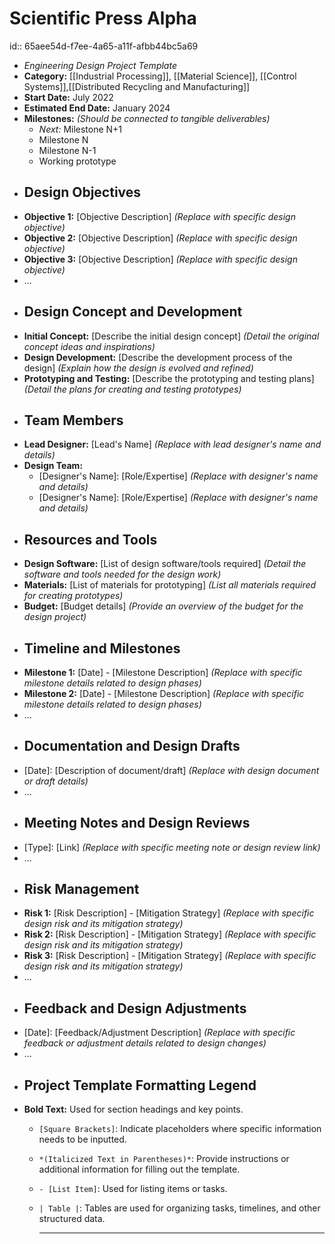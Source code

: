 # Scientific Press Alpha
id:: 65aee54d-f7ee-4a65-a11f-afbb44bc5a69
- *Engineering Design Project Template*
- **Category:** [[Industrial Processing]], [[Material Science]], [[Control Systems]],[[Distributed Recycling and Manufacturing]]
- **Start Date:** July 2022
- **Estimated End Date:** January 2024
- **Milestones:** *(Should be connected to tangible deliverables)*
	- *Next:* Milestone N+1
	- Milestone N
	- Milestone N-1
	- Working prototype
- ## Design Objectives
- **Objective 1:** [Objective Description] *(Replace with specific design objective)*
- **Objective 2:** [Objective Description] *(Replace with specific design objective)*
- **Objective 3:** [Objective Description] *(Replace with specific design objective)*
- ...
- ## Design Concept and Development
- **Initial Concept:** [Describe the initial design concept] *(Detail the original concept ideas and inspirations)*
- **Design Development:** [Describe the development process of the design] *(Explain how the design is evolved and refined)*
- **Prototyping and Testing:** [Describe the prototyping and testing plans] *(Detail the plans for creating and testing prototypes)*
- ## Team Members
- **Lead Designer:** [Lead's Name] *(Replace with lead designer's name and details)*
- **Design Team:**
	- [Designer's Name]: [Role/Expertise] *(Replace with designer's name and details)*
	- [Designer's Name]: [Role/Expertise] *(Replace with designer's name and details)*
- ## Resources and Tools
- **Design Software:** [List of design software/tools required] *(Detail the software and tools needed for the design work)*
- **Materials:** [List of materials for prototyping] *(List all materials required for creating prototypes)*
- **Budget:** [Budget details] *(Provide an overview of the budget for the design project)*
- ## Timeline and Milestones
- **Milestone 1:** [Date] - [Milestone Description] *(Replace with specific milestone details related to design phases)*
- **Milestone 2:** [Date] - [Milestone Description] *(Replace with specific milestone details related to design phases)*
- ...
- ## Documentation and Design Drafts
- [Date]: [Description of document/draft] *(Replace with design document or draft details)*
- ...
- ## Meeting Notes and Design Reviews
- [Type]: [Link] *(Replace with specific meeting note or design review link)*
- ...
- ## Risk Management
- **Risk 1:** [Risk Description] - [Mitigation Strategy] *(Replace with specific design risk and its mitigation strategy)*
- **Risk 2:** [Risk Description] - [Mitigation Strategy] *(Replace with specific design risk and its mitigation strategy)*
- **Risk 3:** [Risk Description] - [Mitigation Strategy] *(Replace with specific design risk and its mitigation strategy)*
- ...
- ## Feedback and Design Adjustments
- [Date]: [Feedback/Adjustment Description] *(Replace with specific feedback or adjustment details related to design changes)*
- ...
- ## Project Template Formatting Legend
- **Bold Text:** Used for section headings and key points.
	- `[Square Brackets]`: Indicate placeholders where specific information needs to be inputted.
	- `*(Italicized Text in Parentheses)*`: Provide instructions or additional information for filling out the template.
	- `- [List Item]`: Used for listing items or tasks.
	- `| Table |`: Tables are used for organizing tasks, timelines, and other structured data.
	  
	  ---